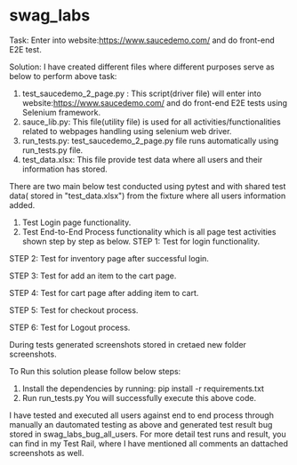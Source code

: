 # swag_labs
Task: Enter into website:https://www.saucedemo.com/ and do front-end E2E test.

Solution:
I have created different files where different purposes serve as below to perform above task:
1. test_saucedemo_2_page.py : This script(driver file) will enter into website:https://www.saucedemo.com/ and do front-end E2E tests using Selenium framework.
2. sauce_lib.py:  This file(utility file) is used for all activities/functionalities related to webpages handling using selenium web driver.
3. run_tests.py: test_saucedemo_2_page.py file runs automatically using run_tests.py file.
4. test_data.xlsx: This file provide test data where all users and their information has stored.

There are two main below test conducted using pytest and with shared test data( stored in "test_data.xlsx") from the fixture where all users information added.
1. Test Login page functionality.
2. Test End-to-End Process functionality which is all page test activities shown step by step as below.
STEP 1: Test for login functionality.

STEP 2: Test for inventory page after successful login.

STEP 3: Test for add an item to the cart page.

STEP 4: Test for cart page after adding item to cart.

STEP 5: Test for checkout process.

STEP 6: Test for Logout process.

During tests generated screenshots stored in cretaed new folder screenshots.

To Run this solution please follow below steps:
1. Install the dependencies by running: pip install -r requirements.txt
2. Run run_tests.py 
You will successfully execute this above code.

I have tested and executed all users against end to end process through manually an dautomated testing as above and generated test result bug stored in swag_labs_bug_all_users.
For more detail test runs and result, you can find in my Test Rail, where I have mentioned all comments an dattached screenshots as well.
